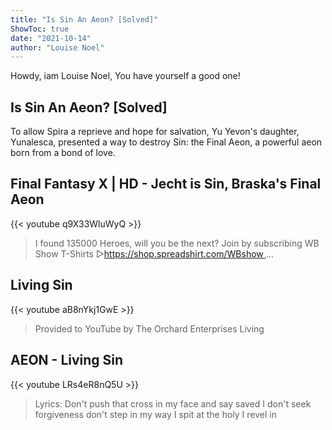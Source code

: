 ```yaml
---
title: "Is Sin An Aeon? [Solved]"
ShowToc: true 
date: "2021-10-14"
author: "Louise Noel" 
---
```


Howdy, iam Louise Noel, You have yourself a good one!
## Is Sin An Aeon? [Solved]
 To allow Spira a reprieve and hope for salvation, Yu Yevon's daughter, Yunalesca, presented a way to destroy Sin: the Final Aeon, a powerful aeon born from a bond of love.

## Final Fantasy X | HD - Jecht is Sin, Braska's Final Aeon
{{< youtube q9X33WluWyQ >}}
>I found 135000 Heroes, will you be the next? Join by subscribing WB Show T-Shirts ▻https://shop.spreadshirt.com/WBshow ...

## Living Sin
{{< youtube aB8nYkj1GwE >}}
>Provided to YouTube by The Orchard Enterprises Living 

## AEON - Living Sin
{{< youtube LRs4eR8nQ5U >}}
>Lyrics: Don't push that cross in my face and say saved I don't seek forgiveness don't step in my way I spit at the holy I revel in 

